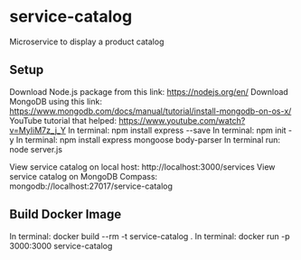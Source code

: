 # service-catalog

Microservice to display a product catalog

## Setup
Download Node.js package from this link: https://nodejs.org/en/
Download MongoDB using this link: https://www.mongodb.com/docs/manual/tutorial/install-mongodb-on-os-x/
YouTube tutorial that helped: https://www.youtube.com/watch?v=MyIiM7z_j_Y
In terminal: npm install express --save
In terminal: npm init -y
In terminal: npm install express mongoose body-parser
In terminal run: node server.js

View service catalog on local host: http://localhost:3000/services
View service catalog on MongoDB Compass: mongodb://localhost:27017/service-catalog

## Build Docker Image
In terminal: docker build --rm -t service-catalog .
In terminal: docker run -p 3000:3000 service-catalog
